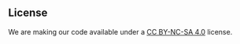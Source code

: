 ## License

We are making our code available under a [CC BY-NC-SA 4.0](https://creativecommons.org/licenses/by-nc-sa/4.0/) license.
